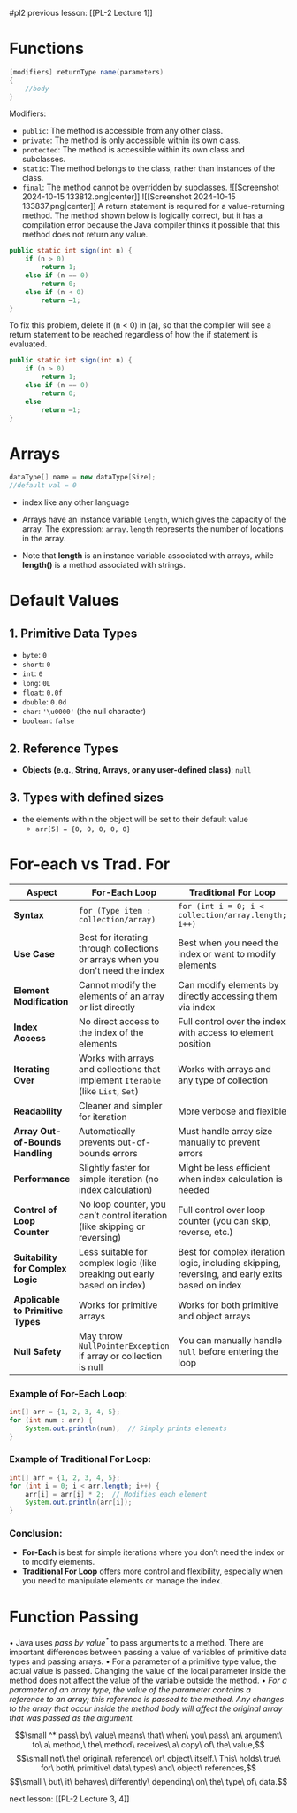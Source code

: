 #pl2 
previous lesson: [[PL-2 Lecture 1]]
# Functions
```java
[modifiers] returnType name(parameters)
{
	//body
}
```
Modifiers:
- `public`: The method is accessible from any other class.
- `private`: The method is only accessible within its own class.
- `protected`: The method is accessible within its own class and subclasses.
- `static`: The method belongs to the class, rather than instances of the class.
- `final`: The method cannot be overridden by subclasses.
![[Screenshot 2024-10-15 133812.png|center]]
![[Screenshot 2024-10-15 133837.png|center]]
A return statement is required for a value-returning method. The method shown
below is logically correct, but it has a compilation error because the Java
compiler thinks it possible that this method does not return any value.
```java 
public static int sign(int n) {
	if (n > 0)
		return 1;
	else if (n == 0)
		return 0;
	else if (n < 0)
		return –1;
}
```
To fix this problem, delete if (n < 0) in (a), so that the compiler will see a return
statement to be reached regardless of how the if statement is evaluated.
```java
public static int sign(int n) {
	if (n > 0)
		return 1;
	else if (n == 0)
		return 0;
	else 
		return –1;
}
```
# Arrays
```java
dataType[] name = new dataType[Size];
//default val = 0
```
* index like any other language

* Arrays have an instance variable `length`, which gives the capacity of the array. The expression: `array.length` represents the number of locations in the array.
* Note that __length__ is an instance variable associated with arrays, while __length()__ is a method associated with strings.
# Default Values
## 1. Primitive Data Types
- `byte`: `0`
- `short`: `0`
- `int`: `0`
- `long`: `0L`
- `float`: `0.0f`
- `double`: `0.0d`
- `char`: `'\u0000'` (the null character)
- `boolean`: `false`

## 2. Reference Types
- **Objects (e.g., String, Arrays, or any user-defined class)**: `null`
## 3. Types with defined sizes
* the elements within the object will be set to their default value
	* `arr[5] = {0, 0, 0, 0, 0}`
# For-each vs Trad. For

| **Aspect**                        | **For-Each Loop**                                                                | **Traditional For Loop**                                                                        |
| --------------------------------- | -------------------------------------------------------------------------------- | ----------------------------------------------------------------------------------------------- |
| **Syntax**                        | `for (Type item : collection/array)`                                             | `for (int i = 0; i < collection/array.length; i++)`                                             |
| **Use Case**                      | Best for iterating through collections or arrays when you don't need the index   | Best when you need the index or want to modify elements                                         |
| **Element Modification**          | Cannot modify the elements of an array or list directly                          | Can modify elements by directly accessing them via index                                        |
| **Index Access**                  | No direct access to the index of the elements                                    | Full control over the index with access to element position                                     |
| **Iterating Over**                | Works with arrays and collections that implement `Iterable` (like `List`, `Set`) | Works with arrays and any type of collection                                                    |
| **Readability**                   | Cleaner and simpler for iteration                                                | More verbose and flexible                                                                       |
| **Array Out-of-Bounds Handling**  | Automatically prevents out-of-bounds errors                                      | Must handle array size manually to prevent errors                                               |
| **Performance**                   | Slightly faster for simple iteration (no index calculation)                      | Might be less efficient when index calculation is needed                                        |
| **Control of Loop Counter**       | No loop counter, you can’t control iteration (like skipping or reversing)        | Full control over loop counter (you can skip, reverse, etc.)                                    |
| **Suitability for Complex Logic** | Less suitable for complex logic (like breaking out early based on index)         | Best for complex iteration logic, including skipping, reversing, and early exits based on index |
| **Applicable to Primitive Types** | Works for primitive arrays                                                       | Works for both primitive and object arrays                                                      |
| **Null Safety**                   | May throw `NullPointerException` if array or collection is null                  | You can manually handle `null` before entering the loop                                         |
### Example of For-Each Loop:
```java
int[] arr = {1, 2, 3, 4, 5};
for (int num : arr) {
    System.out.println(num);  // Simply prints elements
}
```
### Example of Traditional For Loop:
```java
int[] arr = {1, 2, 3, 4, 5};
for (int i = 0; i < arr.length; i++) {
    arr[i] = arr[i] * 2;  // Modifies each element
    System.out.println(arr[i]);
}
```
### Conclusion:
- **For-Each** is best for simple iterations where you don’t need the index or to modify elements.
- **Traditional For Loop** offers more control and flexibility, especially when you need to manipulate elements or manage the index.
# Function Passing
• Java uses _pass by value$^*$_ to pass arguments to a method. There are important differences between passing a value of variables of primitive data types and passing arrays.
• For a parameter of a primitive type value, the actual value is passed. Changing the value of the local parameter inside the method does not affect the value of the variable outside the method.
• _For a parameter of an array type, the value of the parameter contains a reference to an array; this reference is passed to the method. Any changes to the array that occur inside the method body will affect the original array that was passed as the argument._

$$\small ^* pass\ by\ value\ means\ that\ when\ you\ pass\ an\ argument\ to\ a\ method,\ the\ method\ receives\ a\ copy\ of\ the\ value,$$$$\small not\ the\ original\ reference\ or\ object\ itself.\ This\ holds\ true\ for\ both\ primitive\ data\ types\ and\ object\ references,$$$$\small \ but\ it\ behaves\ differently\ depending\ on\ the\ type\ of\ data.$$


next lesson: [[PL-2 Lecture 3, 4]]